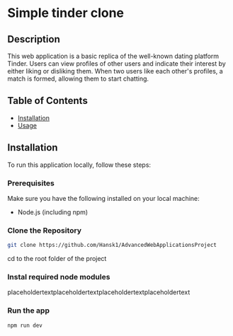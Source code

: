 # Simple tinder clone

## Description

This web application is a basic replica of the well-known dating platform Tinder. Users can view profiles of other users and indicate their interest by either liking or disliking them. When two users like each other's profiles, a match is formed, allowing them to start chatting.

## Table of Contents

-   [Installation](#installation)
-   [Usage](#usage)

## Installation

To run this application locally, follow these steps:

### Prerequisites

Make sure you have the following installed on your local machine:

-   Node.js (including npm)

### Clone the Repository

```bash
git clone https://github.com/Hansk1/AdvancedWebApplicationsProject
```

cd to the root folder of the project

### Instal required node modules

placeholdertextplaceholdertextplaceholdertextplaceholdertext

### Run the app

```bash
npm run dev
```
